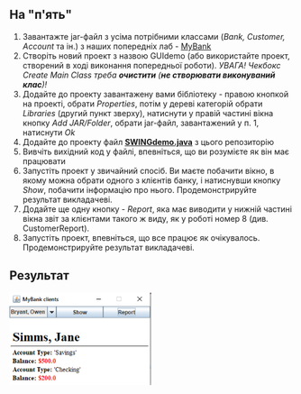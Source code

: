 
## На "п'ять"
1. Завантажте jar-файл з усіма потрібними классами (*Bank, Customer, Account* та ін.) з наших попередніх лаб - [MyBank](https://github.com/ppc-ntu-khpi/GUI-Lab1-Starter/blob/master/jars/MyBank.jar)
2. Створіть новий проект з назвою GUIdemo (або використайте проект, створений в ході виконання попередньої роботи). *УВАГА! Чекбокс *Create Main Class* треба **очистити** (**не створювати виконуваний клас**)!*
3. Додайте до проекту завантажену вами бібліотеку - правою кнопкой на проекті, обрати *Properties*, потім у дереві категорій обрати *Libraries* (другий пункт зверху), натиснути у правій частині вікна кнопку *Add JAR/Folder*, обрати jar-файл, завантажений у п. 1, натиснути *Ok*
4. Додайте до проекту файл **[SWINGdemo.java](https://github.com/ppc-ntu-khpi/GUI-Lab1-Starter/blob/master/Lab%203%20-%20SWING/SWINGDemo.java)** з цього репозиторію
5. Вивчіть вихідний код у файлі, впевніться, що ви розумієте як він має працювати
6. Запустіть проект у звичайний спосіб. Ви маєте побачити вікно, в якому можна обрати одного з клієнтів банку, і натиснувши кнопку *Show*, побачити інформацію про нього. Продемонстрируйте результат викладачеві.
7. Додайте ще одну кнопку - *Report*, яка має виводити у нижній частині вікна звіт за клієнтами такого ж виду, як у роботі номер 8 (див. CustomerReport). 
8. Запустіть проект, впевніться, що все працює як очікувалось. Продемонстрируйте результат викладачеві.

## Результат
<img src="https://github.com/ppc-ntu-khpi/gui-lab1-34-olskr17/blob/master/%D0%A0%D0%B5%D0%B7%D1%83%D0%BB%D1%8C%D1%82%D0%B0%D1%82.png" width="50%"/>
